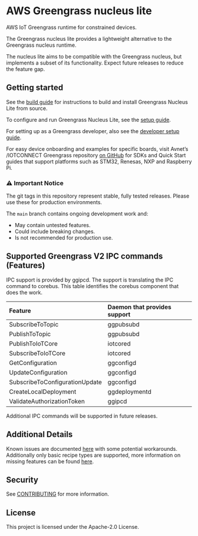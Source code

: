 # AWS Greengrass nucleus lite

AWS IoT Greengrass runtime for constrained devices.

The Greengrass nucleus lite provides a lightweight alternative to the Greengrass
nucleus runtime.

The nucleus lite aims to be compatible with the Greengrass nucleus, but
implements a subset of its functionality. Expect future releases to reduce the
feature gap.

## Getting started

See the [build guide](docs/BUILD.md) for instructions to build and install
Greengrass Nucleus Lite from source.

To configure and run Greengrass Nucleus Lite, see the
[setup guide](docs/SETUP.md).

For setting up as a Greengrass developer, also see the
[developer setup guide](docs/DEVELOPMENT.md).

For easy device onboarding and examples for specific boards, visit Avnet’s
/IOTCONNECT Greengrass repository
[on GitHub](https://github.com/avnet-iotconnect/iotc-python-greengrass-sdk) for
SDKs and Quick Start guides that support platforms such as STM32, Renesas, NXP
and Raspberry Pi.

### ⚠️ Important Notice

The git tags in this repository represent stable, fully tested releases. Please
use these for production environments.

The `main` branch contains ongoing development work and:

- May contain untested features.
- Could include breaking changes.
- Is not recommended for production use.

## Supported Greengrass V2 IPC commands (Features)

IPC support is provided by ggipcd. The support is translating the IPC command to
corebus. This table identifies the corebus component that does the work.

| Feature                        | Daemon that provides support |
| :----------------------------- | :--------------------------- |
| SubscribeToTopic               | ggpubsubd                    |
| PublishToTopic                 | ggpubsubd                    |
| PublishToIoTCore               | iotcored                     |
| SubscribeToIoTCore             | iotcored                     |
| GetConfiguration               | ggconfigd                    |
| UpdateConfiguration            | ggconfigd                    |
| SubscribeToConfigurationUpdate | ggconfigd                    |
| CreateLocalDeployment          | ggdeploymentd                |
| ValidateAuthorizationToken     | ggipcd                       |

Additional IPC commands will be supported in future releases.

## Additional Details

Known issues are documented
[here](https://github.com/aws-greengrass/aws-greengrass-lite/issues) with some
potential workarounds. Additionally only basic recipe types are supported, more
information on missing features can be found
[here](./docs/RECIPE_SUPPORT_CHANGES.md).

## Security

See [CONTRIBUTING](docs/CONTRIBUTING.md#security-issue-notifications) for more
information.

## License

This project is licensed under the Apache-2.0 License.
